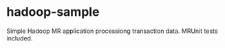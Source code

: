 hadoop-sample
=============

Simple Hadoop MR application processiong transaction data. MRUnit tests included.
